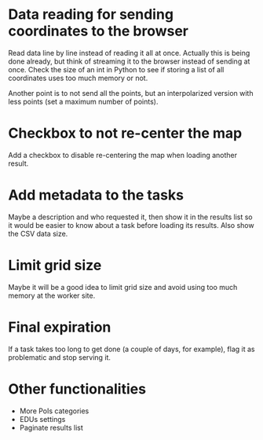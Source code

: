 # Data reading for sending coordinates to the browser

Read data line by line instead of reading it all at once. Actually this is being done already, but think of streaming it to the browser instead of sending at once. Check the size of an int in Python to see if storing a list of all coordinates uses too much memory or not.

Another point is to not send all the points, but an interpolarized version with less points (set a maximum number of points).

# Checkbox to not re-center the map

Add a checkbox to disable re-centering the map when loading another result.

# Add metadata to the tasks

Maybe a description and who requested it, then show it in the results list so it would be easier to know about a task before loading its results. Also show the CSV data size.

# Limit grid size

Maybe it will be a good idea to limit grid size and avoid using too much memory at the worker site.

# Final expiration

If a task takes too long to get done (a couple of days, for example), flag it as problematic and stop serving it.

# Other functionalities

- More PoIs categories
- EDUs settings
- Paginate results list
